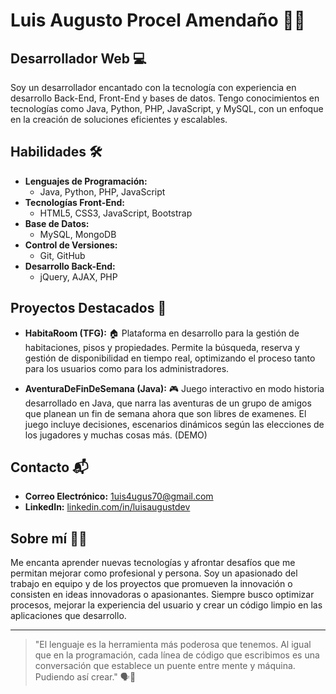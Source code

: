 # Luis Augusto Procel Amendaño 👨‍💻

## Desarrollador Web 💻

Soy un desarrollador encantado con la tecnología con experiencia en desarrollo Back-End, Front-End y bases de datos. Tengo conocimientos en tecnologías como Java, Python, PHP, JavaScript, y MySQL, con un enfoque en la creación de soluciones eficientes y escalables.

## Habilidades 🛠️

- **Lenguajes de Programación:**  
  - Java, Python, PHP, JavaScript
- **Tecnologías Front-End:**  
  - HTML5, CSS3, JavaScript, Bootstrap
- **Base de Datos:**  
  - MySQL, MongoDB
- **Control de Versiones:**  
  - Git, GitHub
- **Desarrollo Back-End:**  
  - jQuery, AJAX, PHP

## Proyectos Destacados 🚀

- **HabitaRoom (TFG):** 🏠 Plataforma en desarrollo para la gestión de habitaciones, pisos y propiedades. Permite la búsqueda, reserva y gestión de disponibilidad en tiempo real, optimizando el proceso tanto para los usuarios como para los administradores.
  
- **AventuraDeFinDeSemana (Java):** 🎮 Juego interactivo en modo historia desarrollado en Java, que narra las aventuras de un grupo de amigos que planean un fin de semana ahora que son libres de examenes. El juego incluye decisiones, escenarios dinámicos según las elecciones de los jugadores y muchas cosas más. (DEMO)

## Contacto 📬

- **Correo Electrónico:** 1uis4ugus70@gmail.com
- **LinkedIn:** [linkedin.com/in/luisaugustdev](https://www.linkedin.com/in/luisaugustdev)

## Sobre mí 🧑‍💼

Me encanta aprender nuevas tecnologías y afrontar desafíos que me permitan mejorar como profesional y persona. Soy un apasionado del trabajo en equipo y de los proyectos que promueven la innovación o consisten en ideas innovadoras o apasionantes. Siempre busco optimizar procesos, mejorar la experiencia del usuario y crear un código limpio en las aplicaciones que desarrollo.

---

> "El lenguaje es la herramienta más poderosa que tenemos. Al igual que en la programación, cada línea de código que escribimos es una conversación que establece un puente entre mente y máquina. Pudiendo así crear." 🗣️💬


